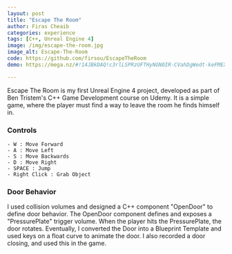 ```yaml
---
layout: post
title: "Escape The Room"
author: Firas Cheaib
categories: experience
tags: [C++, Unreal Engine 4]
image: /img/escape-the-room.jpg
image_alt: Escape-The-Room
code: https://github.com/firsou/EscapeTheRoom
demo: https://mega.nz/#!14JBkDAQ!c3rlLSPRzUFTHyNGN0IR-CVahDgWedt-keFMEXKU67o

---
```


Escape The Room is my first Unreal Engine 4 project, developed as part of Ben Tristem's C++ Game Development course on Udemy.
It is a simple game, where the player must find a way to leave the room he finds himself in.

### Controls

	- W : Move Forward
	- A : Move Left
	- S : Move Backwards
	- D : Move Right
	- SPACE : Jump
	- Right Click : Grab Object
	
### Door Behavior

I used collision volumes and designed a C++ component "OpenDoor" to define door behavior.
The OpenDoor component defines and exposes a "PressurePlate" trigger volume. When the player hits the PressurePlate, the
door rotates.
Eventually, I converted the Door into a Blueprint Template and used keys on a float curve to animate the door.
I also recorded a door closing, and used this in the game.

